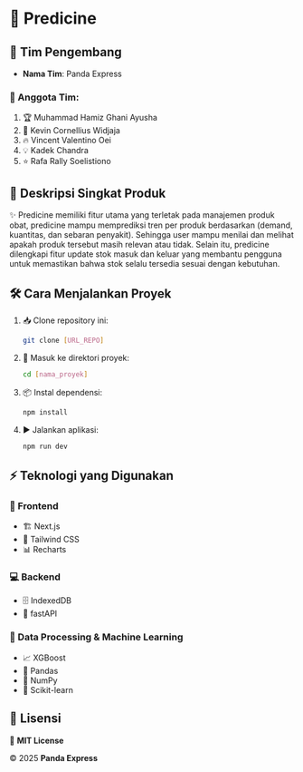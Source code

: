 # 🚀 Predicine

## 👥 Tim Pengembang
- **Nama Tim**: Panda Express

### 🌟 Anggota Tim:
1. 🏆 Muhammad Hamiz Ghani Ayusha
2. 🎯 Kevin Cornellius Widjaja
3. 🔥 Vincent Valentino Oei
4. 💡 Kadek Chandra
5. ⭐ Rafa Rally Soelistiono

## 📝 Deskripsi Singkat Produk
✨ Predicine memiliki fitur utama yang terletak pada manajemen produk obat, predicine mampu memprediksi tren per produk berdasarkan (demand, kuantitas, dan sebaran penyakit). Sehingga user mampu menilai dan melihat apakah produk tersebut masih relevan atau tidak. Selain itu, predicine dilengkapi fitur update stok masuk dan keluar yang membantu pengguna untuk memastikan bahwa stok selalu tersedia sesuai dengan kebutuhan.

## 🛠 Cara Menjalankan Proyek
1. 📥 Clone repository ini:
   ```sh
   git clone [URL_REPO]
   ```
2. 📂 Masuk ke direktori proyek:
   ```sh
   cd [nama_proyek]
   ```
3. 📦 Instal dependensi:
   ```sh
   npm install
   ```
4. ▶️ Jalankan aplikasi:
   ```sh
   npm run dev
   ```

## ⚡ Teknologi yang Digunakan
### 🎨 Frontend
- 🏗 Next.js
- 🎨 Tailwind CSS
- 📊 Recharts

### 💻 Backend
- 🗄️ IndexedDB
- 🚀 fastAPI

### 🤖 Data Processing & Machine Learning
- 📈 XGBoost
- 🐼 Pandas
- 🔢 NumPy
- 🧮 Scikit-learn

## 📜 Lisensi
📝 **MIT License**

© 2025 **Panda Express**